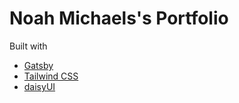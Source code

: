 # Noah Michaels's Portfolio

Built with

- [Gatsby](https://github.com/gatsbyjs/gatsby)
- [Tailwind CSS](https://github.com/tailwindlabs/tailwindcss)
- [daisyUI](https://github.com/saadeghi/daisyui)
